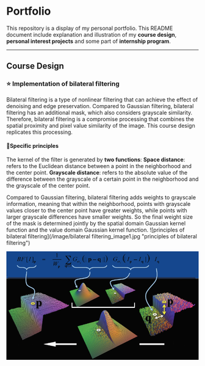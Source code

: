 # Portfolio
This repository is a display of my personal portfolio. This README document include explanation and illustration of my **course design**, **personal interest projects** and some part of **internship program**. 

***

## Course Design
  ### ⭐ Implementation of bilateral filtering
Bilateral filtering is a type of nonlinear filtering that can achieve the effect of denoising and edge preservation. Compared to Gaussian filtering, bilateral filtering has an additional mask, which also considers grayscale similarity. Therefore, bilateral filtering is a compromise processing that combines the spatial proximity and pixel value similarity of the image. This course design replicates this processing.

#### 🚢Specific principles
The kernel of the filter is generated by **two functions**:
**Space distance**: refers to the Euclidean distance between a point in the neighborhood and the center point.
**Grayscale distance**: refers to the absolute value of the difference between the grayscale of a certain point in the neighborhood and the grayscale of the center point.

Compared to Gaussian filtering, bilateral filtering adds weights to grayscale information, meaning that within the neighborhood, points with grayscale values closer to the center point have greater weights, while points with larger grayscale differences have smaller weights. So the final weight size of the mask is determined jointly by the spatial domain Gaussian kernel function and the value domain Gaussian kernel function.
![principles of bilateral filtering](/image/bilateral filtering_image1.jpg "principles of bilateral filtering")
<p align="center"><img src="image/bilateral filtering_image1.jpg"/>
